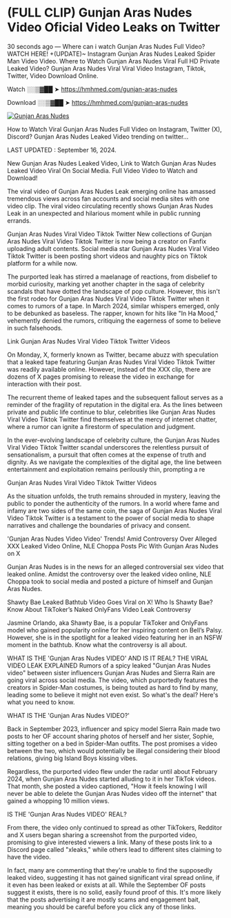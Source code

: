 # (FULL CLIP) Gunjan Aras Nudes Video Oficial Video Leaks on Twitter

30 seconds ago — Where can i watch Gunjan Aras Nudes Full Video? WATCH HERE! +(UPDATE)~ Instagram Gunjan Aras Nudes Leaked Spider Man Video Video. Where to Watch Gunjan Aras Nudes Viral Full HD Private Leaked Video? Gunjan Aras Nudes Viral Viral Video Instagram, Tiktok, Twitter, Video Download Online.

Watch ░░▒▓██ ➤ https://hmhmed.com/gunjan-aras-nudes

Download ░░▒▓██ ➤ https://hmhmed.com/gunjan-aras-nudes

[![Gunjan Aras Nudes](https://i.imgur.com/dJHk4Zq.gif)](https://hmhmed.com/gunjan-aras-nudes)

How to Watch Viral Gunjan Aras Nudes Full Video on Instagram, Twitter (X), Discord? Gunjan Aras Nudes Leaked Video trending on twitter...

LAST UPDATED : September 16, 2024.

New Gunjan Aras Nudes Leaked Video, Link to Watch Gunjan Aras Nudes Leaked Video Viral On Social Media. Full Video Video to Watch and Download!

The viral video of Gunjan Aras Nudes Leak emerging online has amassed tremendous views across fan accounts and social media sites with one video clip. The viral video circulating recently shows Gunjan Aras Nudes Leak in an unexpected and hilarious moment while in public running errands.

Gunjan Aras Nudes Viral Video Tiktok Twitter New collections of Gunjan Aras Nudes Viral Video Tiktok Twitter is now being a creator on Fanfix uploading adult contents. Social media star Gunjan Aras Nudes Viral Video Tiktok Twitter is been posting short videos and naughty pics on Tiktok platform for a while now.

The purported leak has stirred a maelanage of reactions, from disbelief to morbid curiosity, marking yet another chapter in the saga of celebrity scandals that have dotted the landscape of pop culture. However, this isn't the first rodeo for Gunjan Aras Nudes Viral Video Tiktok Twitter when it comes to rumors of a tape. In March 2024, similar whispers emerged, only to be debunked as baseless. The rapper, known for hits like "In Ha Mood," vehemently denied the rumors, critiquing the eagerness of some to believe in such falsehoods.

Link Gunjan Aras Nudes Viral Video Tiktok Twitter Videos

On Monday, X, formerly known as Twitter, became abuzz with speculation that a leaked tape featuring Gunjan Aras Nudes Viral Video Tiktok Twitter was readily available online. However, instead of the XXX clip, there are dozens of X pages promising to release the video in exchange for interaction with their post.

The recurrent theme of leaked tapes and the subsequent fallout serves as a reminder of the fragility of reputation in the digital era. As the lines between private and public life continue to blur, celebrities like Gunjan Aras Nudes Viral Video Tiktok Twitter find themselves at the mercy of internet chatter, where a rumor can ignite a firestorm of speculation and judgment.

In the ever-evolving landscape of celebrity culture, the Gunjan Aras Nudes Viral Video Tiktok Twitter scandal underscores the relentless pursuit of sensationalism, a pursuit that often comes at the expense of truth and dignity. As we navigate the complexities of the digital age, the line between entertainment and exploitation remains perilously thin, prompting a re

Gunjan Aras Nudes Viral Video Tiktok Twitter Videos

As the situation unfolds, the truth remains shrouded in mystery, leaving the public to ponder the authenticity of the rumors. In a world where fame and infamy are two sides of the same coin, the saga of Gunjan Aras Nudes Viral Video Tiktok Twitter is a testament to the power of social media to shape narratives and challenge the boundaries of privacy and consent.

'Gunjan Aras Nudes Video Video' Trends! Amid Controversy Over Alleged XXX Leaked Video Online, NLE Choppa Posts Pic With Gunjan Aras Nudes on X

Gunjan Aras Nudes is in the news for an alleged controversial sex video that leaked online. Amidst the controversy over the leaked video online, NLE Choppa took to social media and posted a picture of himself and Gunjan Aras Nudes.

Shawty Bae Leaked Bathtub Video Goes Viral on X! Who Is Shawty Bae? Know About TikToker’s Naked OnlyFans Video Leak Controversy

Jasmine Orlando, aka Shawty Bae, is a popular TikToker and OnlyFans model who gained popularity online for her inspiring content on Bell’s Palsy. However, she is in the spotlight for a leaked video featuring her in an NSFW moment in the bathtub. Know what the controversy is all about.

WHAT IS THE 'Gunjan Aras Nudes VIDEO' AND IS IT REAL? THE VIRAL VIDEO LEAK EXPLAINED Rumors of a spicy leaked "Gunjan Aras Nudes video" between sister influencers Gunjan Aras Nudes and Sierra Rain are going viral across social media. The video, which purportedly features the creators in Spider-Man costumes, is being touted as hard to find by many, leading some to believe it might not even exist. So what's the deal? Here's what you need to know.

WHAT IS THE 'Gunjan Aras Nudes VIDEO?'

Back in September 2023, influencer and spicy model Sierra Rain made two posts to her OF account sharing photos of herself and her sister, Sophie, sitting together on a bed in Spider-Man outfits. The post promises a video between the two, which would potentially be illegal considering their blood relations, giving big Island Boys kissing vibes.

Regardless, the purported video flew under the radar until about February 2024, when Gunjan Aras Nudes started alluding to it in her TikTok videos. That month, she posted a video captioned, "How it feels knowing I will never be able to delete the Gunjan Aras Nudes video off the internet" that gained a whopping 10 million views.

IS THE 'Gunjan Aras Nudes VIDEO' REAL?

From there, the video only continued to spread as other TikTokers, Redditor and X users began sharing a screenshot from the purported video, promising to give interested viewers a link. Many of these posts link to a Discord page called "xleaks," while others lead to different sites claiming to have the video.

In fact, many are commenting that they're unable to find the supposedly leaked video, suggesting it has not gained significant viral spread online, if it even has been leaked or exists at all. While the September OF posts suggest it exists, there is no solid, easily found proof of this. It's more likely that the posts advertising it are mostly scams and engagement bait, meaning you should be careful before you click any of those links.